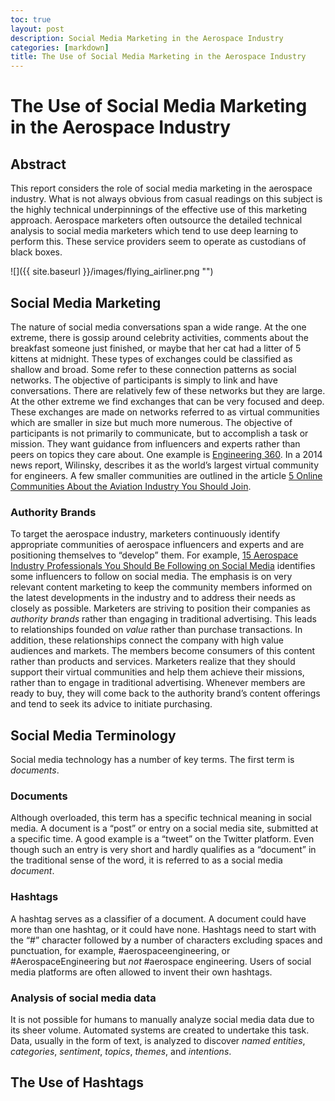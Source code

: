 ```yaml
---
toc: true
layout: post
description: Social Media Marketing in the Aerospace Industry
categories: [markdown]
title: The Use of Social Media Marketing in the Aerospace Industry
---
```

# The Use of Social Media Marketing in the Aerospace Industry

## Abstract
This report considers the role of social media marketing in the aerospace industry. What is not always obvious from casual readings on this subject is the highly technical underpinnings of the effective use of this marketing approach. Aerospace marketers often outsource the detailed technical analysis to social media marketers which tend to use deep learning to perform this. These service providers seem to operate as custodians of black boxes.

![]({{ site.baseurl }}/images/flying_airliner.png "")

## Social Media Marketing
The nature of social media conversations span a wide range. At the one extreme, there is gossip around celebrity activities, comments about the breakfast someone just finished, or maybe that her cat had a litter of 5 kittens at midnight. These types of exchanges could be classified as shallow and broad. Some refer to these connection patterns as social networks. The objective of participants is simply to link and have conversations. There are relatively few of these networks but they are large. At the other extreme we find exchanges that can be very focused and deep. These exchanges are made on networks referred to as virtual communities which are smaller in size but much more numerous. The objective of participants is not primarily to communicate, but to accomplish a task or mission. They want guidance from influencers and experts rather than peers on topics they care about. One example is [Engineering 360](https://https://www.globalspec.com/). In a 2014 news report, Wilinsky, describes it as the world’s largest virtual community for engineers. A few smaller communities are outlined in the article [5 Online Communities About the Aviation Industry You Should Join](https://aviationmaintenance.edu/2014/05/21/5-online-communities-aviation-industry-join/).

### Authority Brands
To target the aerospace industry, marketers continuously identify appropriate communities of aerospace influencers and experts and are positioning themselves to “develop” them. For example, [15 Aerospace Industry Professionals You Should Be Following on Social Media](https://www.cuttingdynamics.com/industry-professionals-you-should-follow-on-social-media/) identifies some influencers to follow on social media. The emphasis is on very relevant content marketing to keep the community members informed on the latest developments in the industry and to address their needs as closely as possible. Marketers are striving to position their companies as *authority brands* rather than engaging in traditional advertising. This leads to relationships founded on *value* rather than purchase transactions. In addition, these relationships connect the company with high value audiences and markets. The members become consumers of this content rather than products and services. Marketers realize that they should support their virtual communities and help them achieve their missions, rather than to engage in traditional advertising. Whenever members are ready to buy, they will come back to the authority brand’s content offerings and tend to seek its advice to initiate purchasing. 

## Social Media Terminology
Social media technology has a number of key terms. The first term is *documents*.


### Documents
Although overloaded, this term has a specific technical meaning in social media. A document is a “post” or entry on a social media site, submitted at a specific time. A good example is a “tweet” on the Twitter platform. Even though such an entry is very short and hardly qualifies as a “document” in the traditional sense of the word, it is referred to as a social media *document*.

### Hashtags
A hashtag serves as a classifier of a document. A document could have more than one hashtag, or it could have none. Hashtags need to start with the “#” character followed by a number of characters excluding spaces and punctuation, for example, #aerospaceengineering, or #AerospaceEngineering but *not* #aerospace engineering. Users of social media platforms are often allowed to invent their own hashtags. 

### Analysis of social media data

It is not possible for humans to manually analyze social media data due to its sheer volume. Automated systems are created to undertake this task. Data, usually in the form of text, is analyzed to discover *named entities*, *categories*, *sentiment*, *topics*, *themes*, and *intentions*.

## The Use of Hashtags

 
